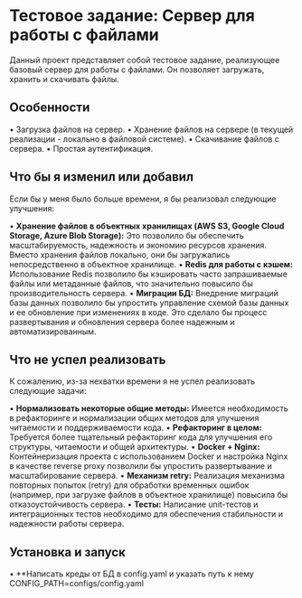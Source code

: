 # Тестовое задание: Сервер для работы с файлами

Данный проект представляет собой тестовое задание, реализующее базовый сервер для работы с файлами.  Он позволяет загружать, хранить и скачивать файлы.

## Особенности

•   Загрузка файлов на сервер.
•   Хранение файлов на сервере (в текущей реализации - локально в файловой системе).
•   Скачивание файлов с сервера.
•   Простая аутентификация.

## Что бы я изменил или добавил

Если бы у меня было больше времени, я бы реализовал следующие улучшения:

•   **Хранение файлов в объектных хранилищах (AWS S3, Google Cloud Storage, Azure Blob Storage):** Это позволило бы обеспечить масштабируемость, надежность и экономию ресурсов хранения.  Вместо хранения файлов локально, они бы загружались непосредственно в объектное хранилище.
•   **Redis для работы с кэшем:** Использование Redis позволило бы кэшировать часто запрашиваемые файлы или метаданные файлов, что значительно повысило бы производительность сервера.
•   **Миграции БД:**  Внедрение миграций базы данных позволило бы упростить управление схемой базы данных и ее обновление при изменениях в коде.  Это сделало бы процесс развертывания и обновления сервера более надежным и автоматизированным.

## Что не успел реализовать

К сожалению, из-за нехватки времени я не успел реализовать следующие задачи:

•   **Нормализовать некоторые общие методы:**  Имеется необходимость в рефакторинге и нормализации общих методов для улучшения читаемости и поддерживаемости кода.
•   **Рефакторинг в целом:** Требуется более тщательный рефакторинг кода для улучшения его структуры, читаемости и общей архитектуры.
•   **Docker + Nginx:**  Контейнеризация проекта с использованием Docker и настройка Nginx в качестве reverse proxy позволили бы упростить развертывание и масштабирование сервера.
•   **Механизм retry:**  Реализация механизма повторных попыток (retry) для обработки временных ошибок (например, при загрузке файлов в объектное хранилище) повысила бы отказоустойчивость сервера.
•   **Тесты:**  Написание unit-тестов и интеграционных тестов необходимо для обеспечения стабильности и надежности работы сервера.

## Установка и запуск

•   **Написать креды от БД в config.yaml и указать путь к нему CONFIG_PATH=configs/config.yaml
